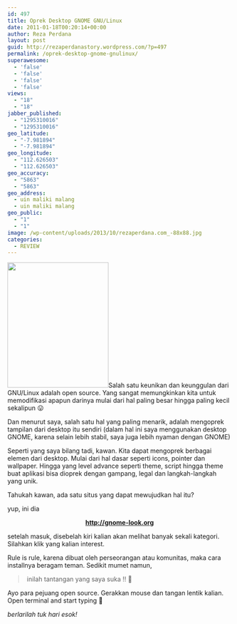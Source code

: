 ```yaml
---
id: 497
title: Oprek Desktop GNOME GNU/Linux
date: 2011-01-18T00:20:14+00:00
author: Reza Perdana
layout: post
guid: http://rezaperdanastory.wordpress.com/?p=497
permalink: /oprek-desktop-gnome-gnulinux/
superawesome:
  - 'false'
  - 'false'
  - 'false'
  - 'false'
views:
  - "18"
  - "18"
jabber_published:
  - "1295310016"
  - "1295310016"
geo_latitude:
  - "-7.981894"
  - "-7.981894"
geo_longitude:
  - "112.626503"
  - "112.626503"
geo_accuracy:
  - "5863"
  - "5863"
geo_address:
  - uin maliki malang
  - uin maliki malang
geo_public:
  - "1"
  - "1"
image: /wp-content/uploads/2013/10/rezaperdana.com_-88x88.jpg
categories:
  - REVIEW
---
```

<img class="alignleft" src="http://sakisoku.files.wordpress.com/2009/05/naruto-tux.jpg?w=227&#038;resize=227%2C281" alt="" width="227" height="281"  data-recalc-dims="1" />Salah satu keunikan dan keunggulan dari GNU/Linux adalah open source. Yang sangat memungkinkan kita untuk memodifikasi apapun darinya mulai dari hal paling besar hingga paling kecil sekalipun 😛

Dan menurut saya, salah satu hal yang paling menarik, adalah mengoprek tampilan dari desktop itu sendiri (dalam hal ini saya menggunakan desktop GNOME, karena selain lebih stabil, saya juga lebih nyaman dengan GNOME)

Seperti yang saya bilang tadi, kawan. Kita dapat mengoprek berbagai elemen dari desktop. Mulai dari hal dasar seperti icons, pointer dan wallpaper. Hingga yang level advance seperti theme, script hingga theme buat aplikasi bisa dioprek dengan gampang, legal dan langkah-langkah yang unik.

Tahukah kawan, ada satu situs yang dapat mewujudkan hal itu?

<!--more-->

yup, ini dia

<p style="text-align: center;">
  <strong><a href="http://gnome-look.org/">http://gnome-look.org</a></strong>
</p>

setelah masuk, disebelah kiri kalian akan melihat banyak sekali kategori. Silahkan klik yang kalian interest.

Rule is rule, karena dibuat oleh perseorangan atau komunitas, maka cara installnya beragam teman. Sedikit mumet namun,

> &nbsp;inilah tantangan yang saya suka !! 🙂

Ayo para pejuang open source. Gerakkan mouse dan tangan lentik kalian. Open terminal and start typing 🙂

_berlarilah tuk hari esok!_

<div id="geo-post-497" class="geo geo-post" style="display: none">
  <span class="latitude">-7.981894</span><span class="longitude">112.626503</span>
</div>